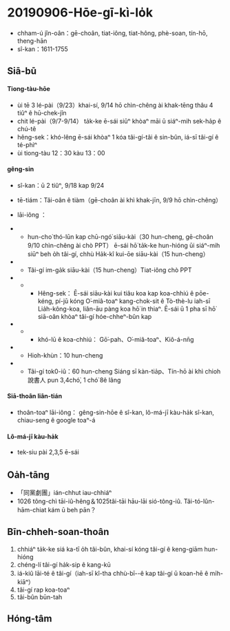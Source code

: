 20190906-Hōe-gī-kì-lo̍k
====
- chham-ú jîn-oân：gē-choân, tiat-iông, tiat-hông, phè-soan, tín-hō, theng-hān
- sî-kan：1611-1755


Siā-bū
----

#### Tiong-tàu-hōe
- ùi tē 3 lé-pài（9/23）khai-sí, 9/14 hō chìn-chêng ài khak-tēng thâu 4
 tiûⁿ ê hū-chek-jîn
- chit lé-pài（9/7-9/14） ta̍k-ke ē-sái siūⁿ khòaⁿ māi ū siáⁿ-mih sek-ha̍p ê chú-tê
- hêng-sek：khó-lêng ē-sái khòaⁿ 1 kóa tâi-gí-tâi ê sin-bûn, iá-sī tâi-gí ê té-phìⁿ 
- ùi tiong-tàu 12：30 kàu 13：00

#### gêng-sin 

- sî-kan：ū 2 tiûⁿ, 9/18 kap 9/24
- tē-tiám：Tâi-oân ê tiàm（gē-choân ài khì khak-jīn, 9/9 hō chìn-chêng）
-  lāi-iông ：
- + hun-cho͘ thó-lūn kap chū-ngó͘ siāu-kài（30 hun-cheng, gē-choân 9/10 chìn-chêng ài chò PPT）
ē-sái hō͘ ta̍k-ke hun-hióng ūi siáⁿ-mih siūⁿ beh o̍h tâi-gí, chhù 
Ha̍k-kî kui-ōe siāu-kài（15 hun-cheng）
- + Tâi-gí im-ga̍k siāu-kài（15 hun-cheng）Tiat-iông chò PPT
- + - Hêng-sek：
Ē-sái siāu-kài kui tiâu koa kap koa-chhiú ê pōe-kéng, pí-jū kóng O͘-miâ-toaⁿ kang-chok-sit ê Tò-thè-lu iah-sī Lia̍h-kông-koa, liân-āu pàng koa hō͘ in thiaⁿ.
Ē-sái ū 1 pha sī hō͘ siā-oân khòaⁿ tâi-gí hóe-chheⁿ-bûn kap 

- + - khó-lū ê koa-chhiú：
Gō͘-pah、O͘-miâ-toaⁿ、Kiô-á-nn̄g

- + Hioh-khùn：10 hun-cheng
- + Tâi-gí tok0-iû：60 hun-cheng
Siáng sī kàn-tia̍p、Tín-hō ài khì chioh 說書人
pun 3,4chó͘, 1 chó͘ 8ê lâng

#### Siā-thoân liân-tián
- thoân-toaⁿ lāi-iông：
gêng-sin-hōe ê sî-kan, lô-má-jī kàu-ha̍k sî-kan, chiau-seng ê google toaⁿ-á

#### Lô-má-jī kàu-ha̍k
- tek-siu pài 2,3,5 ē-sái

Oa̍h-tāng
----

- 「同黨劇團」ián-chhut iau-chhiáⁿ
- 1026 tông-chì tāi-iû-hêng＆1025tâi-tāi hāu-lāi sió-tông-iû. Tâi-tó-lûn-hām-chiat kám ū beh pān？


Bīn-chheh-soan-thoân
----
1. chhiáⁿ ta̍k-ke siá ka-tī o̍h tâi-bûn, khai-sí kóng tâi-gí ê keng-giām hun-hióng
2. chéng-lí tâi-gí ha̍k-sip ê kang-kū
3. iá-kiû lāi-té ê tâi-gí（iah-sī kî-tha chhù-bī--ê kap tâi-gí ū koan-hē ê mi̍h-kiāⁿ）
4. tâi-gí rap koa-toaⁿ
5. tâi-bûn būn-tah


Hóng-tâm
----

